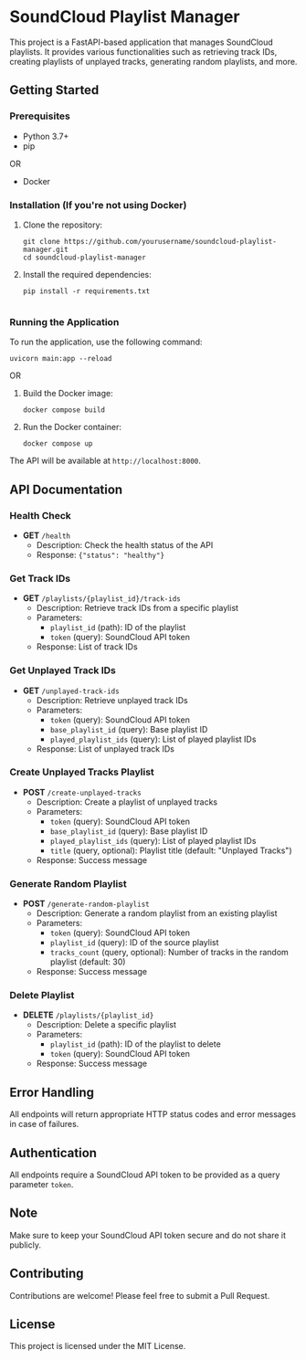 # SoundCloud Playlist Manager

This project is a FastAPI-based application that manages SoundCloud playlists. It provides various functionalities such as retrieving track IDs, creating playlists of unplayed tracks, generating random playlists, and more.

## Getting Started

### Prerequisites

- Python 3.7+
- pip

OR

- Docker

### Installation (If you're not using Docker)

1. Clone the repository:
   ```
   git clone https://github.com/yourusername/soundcloud-playlist-manager.git
   cd soundcloud-playlist-manager
   ```

2. Install the required dependencies:
   ```
   pip install -r requirements.txt
   ```
   ```

### Running the Application

To run the application, use the following command:

```
uvicorn main:app --reload
```

OR

1. Build the Docker image:
   ```
   docker compose build
   ```

2. Run the Docker container:
   ```
   docker compose up
   ```

The API will be available at `http://localhost:8000`.

## API Documentation

### Health Check

- **GET** `/health`
    - Description: Check the health status of the API
    - Response: `{"status": "healthy"}`

### Get Track IDs

- **GET** `/playlists/{playlist_id}/track-ids`
    - Description: Retrieve track IDs from a specific playlist
    - Parameters:
        - `playlist_id` (path): ID of the playlist
        - `token` (query): SoundCloud API token
    - Response: List of track IDs

### Get Unplayed Track IDs

- **GET** `/unplayed-track-ids`
    - Description: Retrieve unplayed track IDs
    - Parameters:
        - `token` (query): SoundCloud API token
        - `base_playlist_id` (query): Base playlist ID
        - `played_playlist_ids` (query): List of played playlist IDs
    - Response: List of unplayed track IDs

### Create Unplayed Tracks Playlist

- **POST** `/create-unplayed-tracks`
    - Description: Create a playlist of unplayed tracks
    - Parameters:
        - `token` (query): SoundCloud API token
        - `base_playlist_id` (query): Base playlist ID
        - `played_playlist_ids` (query): List of played playlist IDs
        - `title` (query, optional): Playlist title (default: "Unplayed Tracks")
    - Response: Success message

### Generate Random Playlist

- **POST** `/generate-random-playlist`
    - Description: Generate a random playlist from an existing playlist
    - Parameters:
        - `token` (query): SoundCloud API token
        - `playlist_id` (query): ID of the source playlist
        - `tracks_count` (query, optional): Number of tracks in the random playlist (default: 30)
    - Response: Success message

### Delete Playlist

- **DELETE** `/playlists/{playlist_id}`
    - Description: Delete a specific playlist
    - Parameters:
        - `playlist_id` (path): ID of the playlist to delete
        - `token` (query): SoundCloud API token
    - Response: Success message

## Error Handling

All endpoints will return appropriate HTTP status codes and error messages in case of failures.

## Authentication

All endpoints require a SoundCloud API token to be provided as a query parameter `token`.

## Note

Make sure to keep your SoundCloud API token secure and do not share it publicly.

## Contributing

Contributions are welcome! Please feel free to submit a Pull Request.

## License

This project is licensed under the MIT License.
